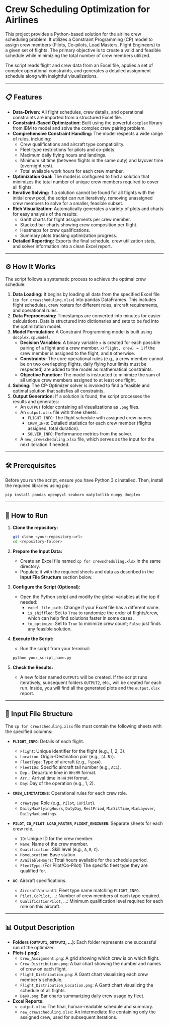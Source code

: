 
# Crew Scheduling Optimization for Airlines

This project provides a Python-based solution for the airline crew scheduling problem. It utilizes a Constraint Programming (CP) model to assign crew members (Pilots, Co-pilots, Load Masters, Flight Engineers) to a given set of flights. The primary objective is to create a valid and feasible schedule while minimizing the total number of crew members utilized.

The script reads flight and crew data from an Excel file, applies a set of complex operational constraints, and generates a detailed assignment schedule along with insightful visualizations.

***

## 📋 Features

-   **Data-Driven:** All flight schedules, crew details, and operational constraints are imported from a structured Excel file.
-   **Constraint-Based Optimization:** Built using the powerful `docplex` library from IBM to model and solve the complex crew pairing problem.
-   **Comprehensive Constraint Handling:** The model respects a wide range of rules, including:
    -   Crew qualifications and aircraft type compatibility.
    -   Fleet-type restrictions for pilots and co-pilots.
    -   Maximum daily flying hours and landings.
    -   Minimum sit time (between flights in the same duty) and layover time (overnight rest).
    -   Total available work hours for each crew member.
-   **Optimization Goal:** The model is configured to find a solution that minimizes the total number of unique crew members required to cover all flights.
-   **Iterative Solving:** If a solution cannot be found for all flights with the initial crew pool, the script can run iteratively, removing unassigned crew members to solve for a smaller, feasible subset.
-   **Rich Visualization:** Automatically generates a variety of plots and charts for easy analysis of the results:
    -   Gantt charts for flight assignments per crew member.
    -   Stacked bar charts showing crew composition per flight.
    -   Heatmaps for crew qualifications.
    -   Summary plots tracking optimization progress.
-   **Detailed Reporting:** Exports the final schedule, crew utilization stats, and solver information into a clean Excel report.

***

## ⚙️ How It Works

The script follows a systematic process to achieve the optimal crew schedule:

1.  **Data Loading:** It begins by loading all data from the specified Excel file (`cp for crewscheduling.xlsx`) into pandas DataFrames. This includes flight schedules, crew rosters for different roles, aircraft requirements, and operational rules.
2.  **Data Preprocessing:** Timestamps are converted into minutes for easier calculations. Data is structured into dictionaries and sets to be fed into the optimization model.
3.  **Model Formulation:** A Constraint Programming model is built using `docplex.cp.model`.
    -   **Decision Variables:** A binary variable `x` is created for each possible pairing of a flight and a crew member. `x(flight, crew) = 1` if the crew member is assigned to the flight, and `0` otherwise.
    -   **Constraints:** The core operational rules (e.g., a crew member cannot be on two overlapping flights, daily flying hour limits must be respected) are added to the model as mathematical constraints.
    -   **Objective Function:** The model is instructed to minimize the sum of all unique crew members assigned to at least one flight.
4.  **Solving:** The CP-Optimizer solver is invoked to find a feasible and optimal solution that satisfies all constraints.
5.  **Output Generation:** If a solution is found, the script processes the results and generates:
    -   An `OUTPUT` folder containing all visualizations as `.png` files.
    -   An `output.xlsx` file with three sheets:
        -   `FLIGHT_INFO`: The flight schedule with assigned crew names.
        -   `CREW_INFO`: Detailed statistics for each crew member (flights assigned, total duration).
        -   `SOLVER_INFO`: Performance metrics from the solver.
    -   A `new_crewscheduling.xlsx` file, which serves as the input for the next iteration if needed.

***

## 🛠️ Prerequisites

Before you run the script, ensure you have Python 3.x installed. Then, install the required libraries using pip:

```bash
pip install pandas openpyxl seaborn matplotlib numpy docplex
````

-----

## 🚀 How to Run

1.  **Clone the repository:**

    ```bash
    git clone <your-repository-url>
    cd <repository-folder>
    ```

2.  **Prepare the Input Data:**

      - Create an Excel file named `cp for crewscheduling.xlsx` in the same directory.
      - Populate it with the required sheets and data as described in the **Input File Structure** section below.

3.  **Configure the Script (Optional):**

      - Open the Python script and modify the global variables at the top if needed:
          - `excel_file_path`: Change if your Excel file has a different name.
          - `is_shiffled`: Set to `True` to randomize the order of flights/crew, which can help find solutions faster in some cases.
          - `to_optimize`: Set to `True` to minimize crew count; `False` just finds any feasible solution.

4.  **Execute the Script:**

      - Run the script from your terminal:

    <!-- end list -->

    ```bash
    python your_script_name.py
    ```

5.  **Check the Results:**

      - A new folder named `OUTPUT1` will be created. If the script runs iteratively, subsequent folders `OUTPUT2`, etc., will be created for each run. Inside, you will find all the generated plots and the `output.xlsx` report.

-----

## 📄 Input File Structure

The `cp for crewscheduling.xlsx` file must contain the following sheets with the specified columns:

  - **`FLIGHT_INFO`**: Details of each flight.

      - `Flight`: Unique identifier for the flight (e.g., 1, 2, 3).
      - `Location`: Origin-Destination pair (e.g., `(A-B)`).
      - `FleetType`: Type of aircraft (e.g., `TypeA`).
      - `FleetIDs`: Specific aircraft tail number (e.g., `AC1`).
      - `Dep.`: Departure time in `HH:MM` format.
      - `Arr.`: Arrival time in `HH:MM` format.
      - `Day`: Day of the operation (e.g., 1, 2).

  - **`CREW_LIMITATIONS`**: Operational rules for each crew role.

      - `crewtype`: Role (e.g., `Pilot`, `CoPilot`).
      - `DailyMaxFlyingHours`, `DutyDay`, `RestPriod`, `MinSitTime`, `MinLayover`, `DailyMaxLandings`.

  - **`PILOT`**, **`CO_PILOT`**, **`LOAD_MASTER`**, **`FLIGHT_ENGINEER`**: Separate sheets for each crew role.

      - `ID`: Unique ID for the crew member.
      - `Name`: Name of the crew member.
      - `Qualification`: Skill level (e.g., `A`, `B`, `C`).
      - `HomeLocation`: Base station.
      - `AvailableHours`: Total hours available for the schedule period.
      - `FleetType`: (For Pilot/Co-Pilot) The specific fleet type they are qualified for.

  - **`AC`**: Aircraft specifications.

      - `AircraftVariant1`: Fleet type name matching `FLIGHT_INFO`.
      - `Pilot`, `CoPilot`, ...: Number of crew members of each type required.
      - `QualificationPilot`, ...: Minimum qualification level required for each role on this aircraft.

-----

## 📊 Output Description

  - **Folders (`OUTPUT1`, `OUTPUT2`, ...):** Each folder represents one successful run of the optimizer.
  - **Plots (.png):**
      - `Crew_Assignment.png`: A grid showing which crew is on which flight.
      - `Crew_Distribution.png`: A bar chart showing the number and names of crew on each flight.
      - `Flight_Distribution.png`: A Gantt chart visualizing each crew member's schedule.
      - `Flight_Distribution_Location.png`: A Gantt chart visualizing the schedule of all flights.
      - `DayX.png`: Bar charts summarizing daily crew usage by fleet.
  - **Excel Reports:**
      - `output.xlsx`: The final, human-readable schedule and summary.
      - `new_crewscheduling.xlsx`: An intermediate file containing only the assigned crew, used for subsequent iterations.

<!-- end list -->

